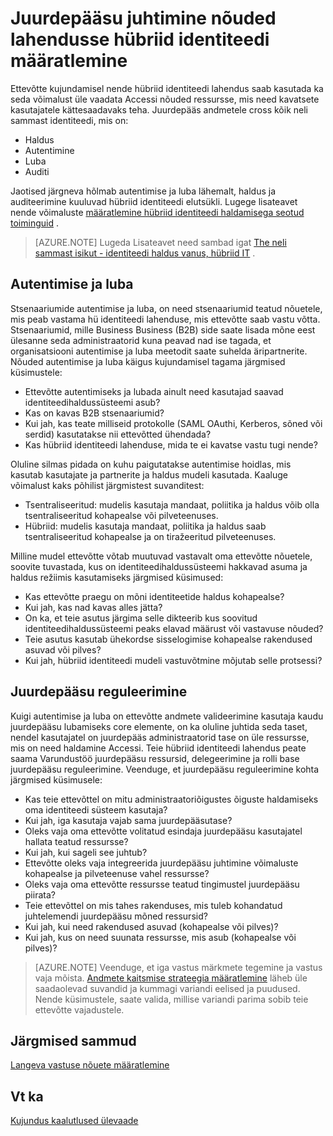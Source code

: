 
<properties
    pageTitle="Azure Active Directory hübriid identiteedi kujundamine - määratleda juurdepääsu kontrollimise nõuete | Microsoft Azure'i"
    description="Hõlmab alustalasid identiteedi ja tuvastamise Accessi nõuded ressursside hübriidkeskkonnas kasutajate jaoks."
    documentationCenter=""
    services="active-directory"
    authors="billmath"
    manager="femila"
    editor=""/>

<tags
    ms.service="active-directory"
    ms.devlang="na"
    ms.topic="article"
    ms.tgt_pltfrm="na"
    ms.workload="identity"
    ms.date="08/08/2016"
    ms.author="billmath"/>

# <a name="determine-access-control-requirements-for-your-hybrid-identity-solution"></a>Juurdepääsu juhtimine nõuded lahendusse hübriid identiteedi määratlemine
Ettevõtte kujundamisel nende hübriid identiteedi lahendus saab kasutada ka seda võimalust üle vaadata Accessi nõuded ressursse, mis need kavatsete kasutajatele kättesaadavaks teha. Juurdepääs andmetele cross kõik neli sammast identiteedi, mis on:

- Haldus
- Autentimine
- Luba
- Auditi

Jaotised järgneva hõlmab autentimise ja luba lähemalt, haldus ja auditeerimine kuuluvad hübriid identiteedi elutsükli. Lugege lisateavet nende võimaluste [määratlemine hübriid identiteedi haldamisega seotud toiminguid](active-directory-hybrid-identity-design-considerations-hybrid-id-management-tasks.md) .

>[AZURE.NOTE]
Lugeda Lisateavet need sambad igat [The neli sammast isikut - identiteedi haldus vanus, hübriid IT](http://social.technet.microsoft.com/wiki/contents/articles/15530.the-four-pillars-of-identity-identity-management-in-the-age-of-hybrid-it.aspx) .

## <a name="authentication-and-authorization"></a>Autentimise ja luba
Stsenaariumide autentimise ja luba, on need stsenaariumid teatud nõuetele, mis peab vastama hü identiteedi lahenduse, mis ettevõtte saab vastu võtta. Stsenaariumid, mille Business Business (B2B) side saate lisada mõne eest ülesanne seda administraatorid kuna peavad nad ise tagada, et organisatsiooni autentimise ja luba meetodit saate suhelda äripartnerite. Nõuded autentimise ja luba käigus kujundamisel tagama järgmised küsimustele:

- Ettevõtte autentimiseks ja lubada ainult need kasutajad saavad identiteedihaldussüsteemi asub?
 - Kas on kavas B2B stsenaariumid?
 - Kui jah, kas teate milliseid protokolle (SAML OAuthi, Kerberos, sõned või serdid) kasutatakse nii ettevõtted ühendada?
- Kas hübriid identiteedi lahenduse, mida te ei kavatse vastu tugi nende?

Oluline silmas pidada on kuhu paigutatakse autentimise hoidlas, mis kasutab kasutajate ja partnerite ja haldus mudeli kasutada. Kaaluge võimalust kaks põhilist järgmistest suvanditest:
- Tsentraliseeritud: mudelis kasutaja mandaat, poliitika ja haldus võib olla tsentraliseeritud kohapealse või pilveteenuses.
- Hübriid: mudelis kasutaja mandaat, poliitika ja haldus saab tsentraliseeritud kohapealse ja on tiražeeritud pilveteenuses.

Milline mudel ettevõtte võtab muutuvad vastavalt oma ettevõtte nõuetele, soovite tuvastada, kus on identiteedihaldussüsteemi hakkavad asuma ja haldus režiimis kasutamiseks järgmised küsimused:

- Kas ettevõtte praegu on mõni identiteetide haldus kohapealse?
 - Kui jah, kas nad kavas alles jätta?
 - On ka, et teie asutus järgima selle dikteerib kus soovitud identiteedihaldussüsteemi peaks elavad määrust või vastavuse nõuded?
- Teie asutus kasutab ühekordse sisselogimise kohapealse rakendused asuvad või pilves?
 - Kui jah, hübriid identiteedi mudeli vastuvõtmine mõjutab selle protsessi?

## <a name="access-control"></a>Juurdepääsu reguleerimine
Kuigi autentimise ja luba on ettevõtte andmete valideerimine kasutaja kaudu juurdepääsu lubamiseks core elemente, on ka oluline juhtida seda taset, nendel kasutajatel on juurdepääs administraatorid tase on üle ressursse, mis on need haldamine Accessi. Teie hübriid identiteedi lahendus peate saama Varundustöö juurdepääsu ressursid, delegeerimine ja rolli base juurdepääsu reguleerimine. Veenduge, et juurdepääsu reguleerimine kohta järgmised küsimusele:

- Kas teie ettevõttel on mitu administraatoriõigustes õiguste haldamiseks oma identiteedi süsteem kasutaja?
 - Kui jah, iga kasutaja vajab sama juurdepääsutase?
- Oleks vaja oma ettevõtte volitatud esindaja juurdepääsu kasutajatel hallata teatud ressursse?
 - Kui jah, kui sageli see juhtub?
- Ettevõtte oleks vaja integreerida juurdepääsu juhtimine võimaluste kohapealse ja pilveteenuse vahel ressursse?
- Oleks vaja oma ettevõtte ressursse teatud tingimustel juurdepääsu piirata?
- Teie ettevõttel on mis tahes rakenduses, mis tuleb kohandatud juhtelemendi juurdepääsu mõned ressursid?
 - Kui jah, kui need rakendused asuvad (kohapealse või pilves)?
 - Kui jah, kus on need suunata ressursse, mis asub (kohapealse või pilves)?

>[AZURE.NOTE]
Veenduge, et iga vastus märkmete tegemine ja vastus vaja mõista. [Andmete kaitsmise strateegia määratlemine](active-directory-hybrid-identity-design-considerations-data-protection-strategy.md) läheb üle saadaolevad suvandid ja kummagi variandi eelised ja puudused.  Nende küsimustele, saate valida, millise variandi parima sobib teie ettevõtte vajadustele.

## <a name="next-steps"></a>Järgmised sammud

[Langeva vastuse nõuete määratlemine](active-directory-hybrid-identity-design-considerations-incident-response-requirements.md)

## <a name="see-also"></a>Vt ka
[Kujundus kaalutlused ülevaade](active-directory-hybrid-identity-design-considerations-overview.md)
